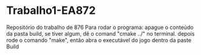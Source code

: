 # Trabalho1-EA872
Repositório do trabalho de 876
Para rodar o programa: apague o conteúdo da pasta build, se tiver algum, dê o comand "cmake ../" no terminal. depois rode o comando "make", então abra o executável do jogo dentro da paste Build
